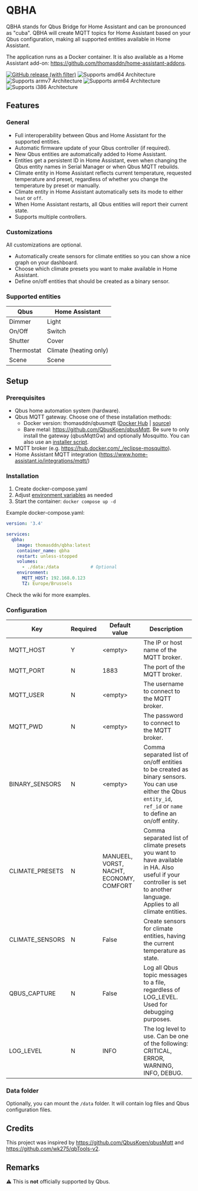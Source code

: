 # QBHA
QBHA stands for Qbus Bridge for Home Assistant and can be pronounced as "cuba". QBHA will create MQTT topics for Home Assistant based on your Qbus configuration, making all supported entities available in Home Assistant.

The application runs as a Docker container. It is also available as a Home Assistant add-on: https://github.com/thomasddn/home-assistant-addons.

[![GitHub release (with filter)][releases-shield]][releases]
![Supports amd64 Architecture][amd64-shield]
![Supports armv7 Architecture][armv7-shield]
![Supports arm64 Architecture][arm64-shield]
![Supports i386 Architecture][i386-shield]

## Features

### General

- Full interoperability between Qbus and Home Assistant for the supported entities.
- Automatic firmware update of your Qbus controller (if required).
- New Qbus entities are automatically added to Home Assistant.
- Entities get a persistent ID in Home Assistant, even when changing the Qbus entity names in Serial Manager or when Qbus MQTT rebuilds.
- Climate entity in Home Assistant reflects current temperature, requested temperature and preset, regardless of whether you change the temperature by preset or manually.
- Climate entity in Home Assistant automatically sets its mode to either `heat` or `off`.
- When Home Assistant restarts, all Qbus entities will report their current state.
- Supports multiple controllers.

### Customizations

All customizations are optional.

- Automatically create sensors for climate entities so you can show a nice graph on your dashboard.
- Choose which climate presets you want to make available in Home Assistant.
- Define on/off entities that should be created as a binary sensor.

### Supported entities

| Qbus | Home Assistant |
| --- | --- |
| Dimmer | Light |
| On/Off | Switch |
| Shutter | Cover |
| Thermostat | Climate (heating only) |
| Scene | Scene |

## Setup

### Prerequisites
- Qbus home automation system (hardware).
- Qbus MQTT gateway. Choose one of these installation methods:
  - Docker version: thomasddn/qbusmqtt ([Docker Hub](https://hub.docker.com/r/thomasddn/qbusmqtt) | [source](https://github.com/thomasddn/qbusmqtt))
  - Bare metal: https://github.com/QbusKoen/qbusMqtt. Be sure to only install the gateway (qbusMqttGw) and optionally Mosquitto. You can also use an [installer script](https://github.com/QbusKoen/QbusMqtt-installer).
- MQTT broker (e.g. https://hub.docker.com/_/eclipse-mosquitto).
- Home Assistant MQTT integration (https://www.home-assistant.io/integrations/mqtt/)

### Installation

1. Create docker-compose.yaml
1. Adjust [environment variables](#configuration) as needed
1. Start the container:  `docker compose up -d`

Example docker-compose.yaml:

```yaml
version: '3.4'

services:
  qbha:
    image: thomasddn/qbha:latest
    container_name: qbha
    restart: unless-stopped
    volumes:
      - ./data:/data            # Optional
    environment:
      MQTT_HOST: 192.168.0.123
      TZ: Europe/Brussels
```

Check the wiki for more examples.

### Configuration

| Key | Required | Default value | Description |
| --- | --- | --- | --- |
| MQTT_HOST | Y | \<empty> | The IP or host name of the MQTT broker. |
| MQTT_PORT | N | 1883 | The port of the MQTT broker. |
| MQTT_USER | N | \<empty> | The username to connect to the MQTT broker. |
| MQTT_PWD | N | \<empty> | The password to connect to the MQTT broker. |
| BINARY_SENSORS | N | \<empty> | Comma separated list of on/off entities to be created as binary sensors. You can use either the Qbus `entity_id`, `ref_id` or `name` to define an on/off entity. |
| CLIMATE_PRESETS | N | MANUEEL, VORST, NACHT, ECONOMY, COMFORT | Comma separated list of climate presets you want to have available in HA. Also useful if your controller is set to another language. Applies to all climate entities. |
| CLIMATE_SENSORS | N | False | Create sensors for climate entities, having the current temperature as state. |
| QBUS_CAPTURE | N | False | Log all Qbus topic messages to a file, regardless of LOG_LEVEL. Used for debugging purposes. |
| LOG_LEVEL | N | INFO | The log level to use. Can be one of the following: CRITICAL, ERROR, WARNING, INFO, DEBUG. |

### Data folder

Optionally, you can mount the `/data` folder. It will contain log files and Qbus configuration files.

## Credits

This project was inspired by https://github.com/QbusKoen/qbusMqtt and https://github.com/wk275/qbTools-v2.

## Remarks
:warning: This is **not** officially supported by Qbus.



[releases-shield]: https://img.shields.io/github/v/release/thomasddn/qbha
[amd64-shield]: https://img.shields.io/badge/amd64-yes-green.svg
[armv7-shield]: https://img.shields.io/badge/armv7-yes-green.svg
[arm64-shield]: https://img.shields.io/badge/arm64-yes-green.svg
[i386-shield]: https://img.shields.io/badge/i386-yes-green.svg
[releases]: https://github.com/thomasddn/qbha/releases
